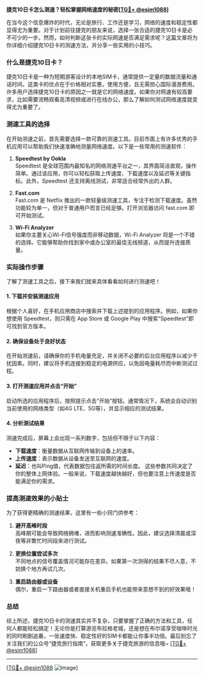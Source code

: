 **捷克10日卡怎么测速？轻松掌握网络速度的秘密[[TG💪+ @esim1088](https://t.me/s/esim1088)]**

在当今这个信息爆炸的时代，无论是旅行、工作还是学习，网络的速度和稳定性都显得尤为重要。对于计划前往捷克的朋友来说，选择一张合适的捷克10日卡是必不可少的一步。然而，如何判断这张卡的实际网速是否满足需求呢？这篇文章将为你详细介绍捷克10日卡的测速方法，并分享一些实用的小技巧。

### 什么是捷克10日卡？

捷克10日卡是一种为短期游客设计的本地SIM卡，通常提供一定量的数据流量和通话时间。这类卡的优点在于价格相对实惠，使用方便，且无需担心国际漫游费用。许多用户选择捷克10日卡的原因之一就是它的网络速度。如果你对网速有较高要求，比如需要流畅观看高清视频或进行在线办公，那么了解如何测试网络速度就变得尤为重要了。

### 测速工具的选择

在开始测速之前，首先需要选择一款可靠的测速工具。目前市面上有许多优秀的手机应用可以帮助我们快速准确地测量网络速度。以下是一些常用的测速软件：

1. **Speedtest by Ookla**  
   Speedtest 是全球范围内最知名的网络测速平台之一，其界面简洁直观，操作简单。通过该应用，你可以轻松获取上传速度、下载速度以及延迟等关键指标。此外，Speedtest 还支持离线测试，非常适合经常外出的人群。

2. **Fast.com**  
   Fast.com 是 Netflix 推出的一款轻量级测速工具，专注于检测下载速度。虽然功能较为单一，但对于普通用户而言已经足够。打开浏览器访问 fast.com 即可开始测试。

3. **Wi-Fi Analyzer**  
   如果你主要关心Wi-Fi信号强度而非移动数据，Wi-Fi Analyzer 将是一个不错的选择。它能够帮助你找到家中或办公室的最佳无线频道，从而提升连接质量。

### 实际操作步骤

了解了测速工具之后，接下来我们就来具体看看如何进行测速吧！

#### 1. 下载并安装测速应用
根据个人喜好，在手机应用商店中搜索并下载上述提到的应用程序。例如，如果你想使用 Speedtest，则只需在 App Store 或 Google Play 中搜索“Speedtest”即可找到官方版本。

#### 2. 确保设备处于良好状态
在开始测速前，请确保你的手机电量充足，并关闭不必要的后台应用程序以减少干扰因素。同时，建议将手机连接到稳定的电源供应，以免因电量耗尽而中断测试过程。

#### 3. 打开测速应用并点击“开始”
启动所选的应用程序后，按照提示点击“开始”按钮。通常情况下，系统会自动识别当前使用的网络类型（如4G LTE、5G等），并显示相应的测试结果。

#### 4. 分析测试结果
测速完成后，屏幕上会出现一系列数字，包括但不限于以下内容：
- **下载速度**：衡量数据从互联网传输到设备上的速率。
- **上传速度**：表示数据从设备发送至互联网的速度。
- **延迟**：也叫Ping值，代表数据包往返所需的时间长度。
这些参数共同决定了你的整体上网体验。一般来说，下载速度越快越好，但也要注意上传速度是否能满足你的需求。

### 提高测速效果的小贴士

为了获得更精确的测速结果，这里有一些小窍门供参考：

1. **避开高峰时段**  
   高峰期可能会导致网络拥堵，进而影响测速准确性。因此，建议选择清晨或深夜等非繁忙时间段来进行测试。

2. **更换位置尝试多次**  
   不同地点的信号覆盖情况可能存在差异。如果第一次测得的结果不尽人意，不妨换个地方再试几次。

3. **重启路由器或设备**  
   偶尔，重启一下路由器或者直接关机重启手机也能带来意想不到的好效果哦！

### 总结

综上所述，捷克10日卡的测速其实并不复杂，只要掌握了正确的方法和工具，任何人都能轻松搞定！无论你是打算游览布拉格老城，还是想在布尔诺享受咖啡时光的同时刷剧追番，一张速度快、稳定性好的SIM卡都能让你事半功倍。最后别忘了关注我们的公众号“捷克旅行指南”，获取更多关于捷克旅游的信息哦~ [[TG💪+ @esim1088](https://t.me/s/esim1088)]

---

[[TG💪+ @esim1088](https://t.me/s/esim1088) ![Image](https://i.postimg.cc/4NQfJmqS/Snipaste-2025-05-13-00-14-12.png)]